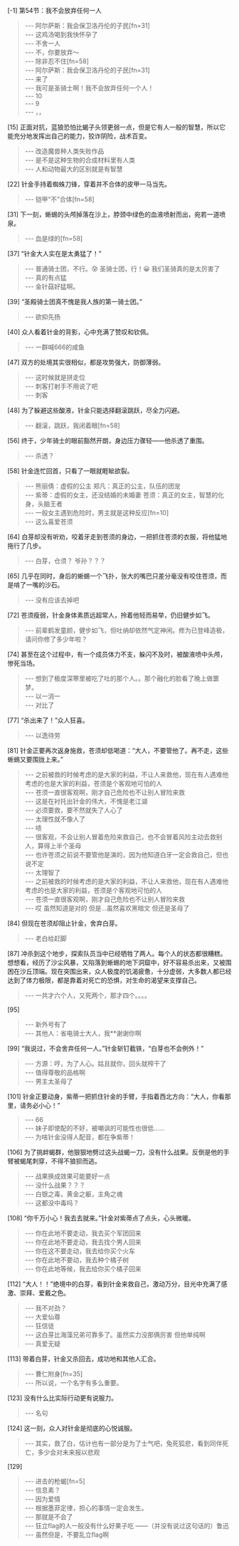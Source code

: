 
[-1] 第54节：我不会放弃任何一人
>--- 阿尔萨斯：我会保卫洛丹伦的子民[fn=31]<br>
>--- 这鸡汤喝到我快怀孕了<br>
>--- 不舍一人<br>
>--- 不，你要放弃～<br>
>--- 除非忍不住[fn=58]<br>
>--- 阿尔萨斯：我会保卫洛丹伦的子民[fn=31]<br>
>--- 来了<br>
>--- 我可是圣骑士啊！我不会放弃任何一个人！<br>
>--- 10<br>
>--- 9<br>
>--- ，，<br>

[15] 正面对抗，蓝狼恐怕比蝎子头领更弱一点，但是它有人一般的智慧，所以它能充分地发挥出自己的能力，狡诈阴险，战术百变。
>--- 改造魔兽种人类失败作品<br>
>--- 是不是这种生物的合成材料里有人类<br>
>--- 人和动物最大的区别就是有智慧<br>

[22] 针金手持着蜘蛛刀锋，穿着并不合体的皮甲一马当先。
>--- 铠甲“不”合体[fn=58]<br>

[31] 下一刻，蜥蜴的头颅掉落在沙上，脖颈中绿色的血液喷射而出，宛若一道喷泉。
>--- 血是绿的[fn=58]<br>

[37] “针金大人实在是太勇猛了！”
>--- 普通骑士团，不行。😰
圣骑士团，行！😀
我们圣骑真的是太厉害了<br>
>--- 真的有点猛<br>
>--- 金针菇好猛啊。<br>

[39] “圣殿骑士团真不愧是我人族的第一骑士团。”
>--- 欲抑先扬<br>

[40] 众人看着针金的背影，心中充满了赞叹和钦佩。
>--- 一群喊666的咸鱼<br>

[47] 双方的处境其实很相似，都是攻势强大，防御薄弱。
>--- 这时候就是拼走位<br>
>--- 刺客打射手不用说了吧<br>
>--- 刺客<br>

[48] 为了躲避这些酸液，针金只能选择翻滚跳跃，尽全力闪避。
>--- 翻滚，跳跃，我闭着眼[fn=58]<br>

[56] 终于，少年骑士的眼前豁然开朗，身边压力骤轻——他杀透了重围。
>--- 杀透？<br>

[58] 针金连忙回首，只看了一眼就睚眦欲裂。
>--- 熊丽倩：虚假的公主
郑凡：真正的公主，队伍的团宠<br>
>--- 紫蒂：虚假的女主，还没结婚的未婚妻
苍须：真正的女主，智慧的化身，头脑王者<br>
>--- 一般女主遇到危险时，男主就是这种反应[fn=10]<br>
>--- 这么喜爱苍须<br>

[64] 白芽却没有听劝，咬着牙走到苍须的身边，一把抓住苍须的衣服，将他猛地拖行了几步。
>--- 白芽，仓须？  爷孙？？？<br>

[65] 几乎在同时，身后的蜥蜴一个飞扑，张大的嘴巴只差分毫没有咬住苍须，而是啃了一嘴的沙石。
>--- 没有应该去掉吧<br>

[72] 苍须瘦弱，针金身体素质远超常人，拎着他轻而易举，仍旧健步如飞。
>--- 前辈鹤发童颜，健步如飞，但吐纳却依然气定神闲。修为已登峰造极，请问你修了多少年啦？<br>

[74] 甚至在这个过程中，有一个成员体力不支，躲闪不及时，被酸液喷中头颅，惨死当场。
>--- 想到了极度深寒里被吃了吐的那个人。。那个融化的脸看了晚上做噩梦。<br>
>--- 以一消一<br>
>--- 对比了<br>

[77] “杀出来了！”众人狂喜。
>--- 以逸待劳<br>

[81] 针金正要再次返身施救，苍须却低喝道：“大人，不要管他了。再不走，这些蜥蜴又要围拢上来。”
>--- 之前被救的时候考虑的是大家的利益，不让人来救他，现在有人遇难他考虑的也是大家的利益，苍须是个客观地可怕的人<br>
>--- 苍须一直很客观啊，刚才自己危险也不让别人冒险来救<br>
>--- 这是在衬托出针金的伟大，不愧是老江湖<br>
>--- 必须要救，要不然就失了人心了<br>
>--- 太理性就不像人了<br>
>--- 啧<br>
>--- 很客观，不会让别人冒着危险来救自己，也不会冒着风险主动去救别人，算得上半个圣母<br>
>--- 也许苍须之前说不要管他是演的，因为他知道白牙一定会救自己，但也说不定<br>
>--- 太理智了<br>
>--- 之前被救的时候考虑的是大家的利益，不让人来救他，现在有人遇难他考虑的也是大家的利益，苍须是个客观地可怕的人<br>
>--- 苍须一直很客观啊，刚才自己危险也不让别人冒险来救<br>
>--- 哎 虽然知道是对的 但是...虽然喜欢黑暗文 但还是圣母了<br>

[84] 但现在苍须却阻止针金，舍弃白芽。
>--- 老白给赶脚<br>

[87] 冲杀到这个地步，探索队员当中已经牺牲了两人。每个人的状态都很糟糕。想想看，经历了沙尘风暴，又陷落到蜥蜴的地下洞窟中，好不容易杀出来，又被围困在沙丘顶端。现在突围出来，众人极度的饥渴疲惫，十分虚弱，大多数人都已经达到了体力极限，都是靠着对死亡的恐惧，对生命的渴望来支撑自己。
>--- 一共才六个人，又死两个，那才四个。。。。<br>

[95] 
>--- 新外号有了<br>
>--- 其他人：省电骑士大人，我**谢谢你啊<br>

[99] “我说过，不会舍弃任何一人。”针金斩钉截铁，“白芽也不会例外！”
>--- 方源：哼，为了人心。姑且就你，回头就榨干了<br>
>--- 值得尊敬的品格啊<br>
>--- 男主太圣母了<br>

[101] 针金正要动身，紫蒂一把抓住针金的手臂，手指着西北方向：“大人，你看那里，请务必小心！”
>--- 66<br>
>--- 妹子即使配的不好，被嘲讽的可能性也很低……<br>
>--- 为啥针金没得人配音，都在争紫蒂！<br>

[106] 为了挑衅蝎群，他狠狠地劈过这头战蝎一刀，没有什么战果。反倒是他的手臂被蝎尾刺穿，不得不狼狈而逃。
>--- 战果换成效果可能要好一点<br>
>--- 没什么战果？？？<br>
>--- 白银之毒，黄金之躯，主角之魂<br>
>--- 这都没中毒吗？<br>

[108] “你千万小心！我去去就来。”针金对紫蒂点了点头，心头微暖。
>--- 你在此地不要走动，我去买个军团回来<br>
>--- 你在此地不要走动，我去找个男人回来<br>
>--- 你在这不要走动，我去给你买个火车<br>
>--- 你在此地不要动，我去种个橘子树<br>
>--- 你在此地等候，我去给你买个橘子回来<br>

[112] “大人！！”绝境中的白芽，看到针金来救自己，激动万分，目光中充满了感激、崇拜、爱戴之色。
>--- 我不对劲？<br>
>--- 大爱仙尊<br>
>--- 狂信徒<br>
>--- 这白芽比海藻兄弟可靠多了。虽然实力没那俩厉害 但他单纯啊<br>
>--- 真爱无疑<br>

[113] 带着白芽，针金又杀回去，成功地和其他人汇合。
>--- 曹仁附身[fn=35]<br>
>--- 所以说，一个名字有多么重要。<br>

[123] 没有什么比实际行动更有说服力。
>--- 名句<br>

[124] 这一刻，众人对针金是彻底的心悦诚服。
>--- 其实，救了白，估计也有一部分是为了士气吧，兔死狐悲，看到同伴死亡，多少会对未来报以悲观<br>

[129] 
>--- 进击的枪蝎[fn=5]<br>
>--- 信息素？<br>
>--- 因为爱情<br>
>--- 根据墨菲定律，担心的事情一定会发生。<br>
>--- 那就是不会了<br>
>--- 狂立flag的人一般没有什么好果子吃
——（并没有说过这句话的）鲁迅<br>
>--- 虽然但是，不要乱立flag啊<br>
